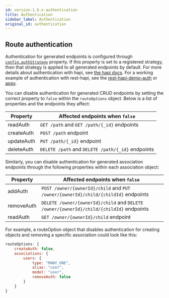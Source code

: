 ```yaml
---
id: version-1.6.x-authentication
title: Authentication
sidebar_label: Authentication
original_id: authentication
---
```


## Route authentication
Authentication for generated endpoints is configured through [`config.authStrategy`](configuration.md#authstrategy) property. If this property is set to a registered strategy, then that strategy is applied to all generated endpoints by default. For more details about authentication with hapi, see [the hapi docs](https://hapijs.com/tutorials/auth). For a working example of authentication with rest-hapi, see the [rest-hapi-demo-auth](https://github.com/JKHeadley/rest-hapi-demo/tree/feature/authentication) or [appy](https://github.com/JKHeadley/appy).

You can disable authentication for generated CRUD endpoints by setting the correct property to ``false`` within the ``routeOptions`` object. Below is a list of properties and the endpoints they affect:

Property | Affected endpoints when `false`
--- | --- 
readAuth    |       ``GET /path`` and ``GET /path/{_id}`` endpoints
createAuth  |       ``POST /path`` endpoint
updateAuth  |       ``PUT /path/{_id}`` endpoint
deleteAuth  |       ``DELETE /path`` and ``DELETE /path/{_id}`` endpoints

Similarly, you can disable authentication for generated association endpoints through the following properties within each association object:

Property | Affected endpoints when `false`
--- | --- 
addAuth     |       ``POST /owner/{ownerId}/child`` and ``PUT /owner/{ownerId}/child/{childId}`` endpoints
removeAuth  |       ``DELETE /owner/{ownerId}/child`` and ``DELETE /owner/{ownerId}/child/{childId}`` endpoints
readAuth    |       ``GET /owner/{ownerId}/child`` endpoint

For example, a routeOption object that disables authentication for creating objects and removing a specific association could look like this:

```javascript
routeOptions: {
    createAuth: false,
    associations: {
        users: {
            type: "MANY_ONE",
            alias: "user",
            model: "user",
            removeAuth: false
        }
    }
}
```
